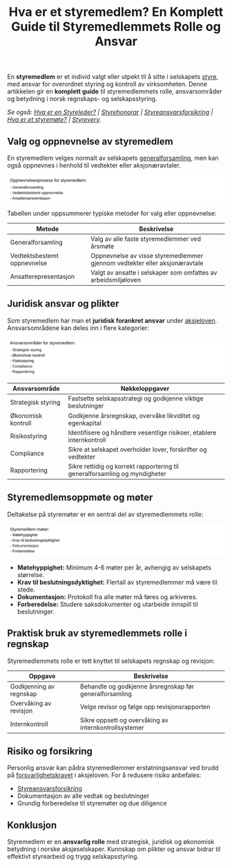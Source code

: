 ﻿---
title: "Hva er et styremedlem? En Komplett Guide til Styremedlemmets Rolle og Ansvar"
seoTitle: "Hva er et styremedlem? En Komplett Guide til Styremedlemmets Rolle og Ansvar"
description: 'En **styremedlem** er et individ valgt eller utpekt til å sitte i selskapets [styre](/blogs/regnskap/hva-er-styre "Hva er styre? Styrets rolle og oppgaver"), m...'
summary: 'Hva gjør et styremedlem? Kort oversikt over rolle, ansvar, møter og krav i norske aksjeselskaper, med fokus på regnskap og selskapsstyring.'
---

En **styremedlem** er et individ valgt eller utpekt til å sitte i selskapets [styre](/blogs/regnskap/hva-er-styre "Hva er styre? Styrets rolle og oppgaver"), med ansvar for overordnet styring og kontroll av virksomheten. Denne artikkelen gir en **komplett guide** til styremedlemmets rolle, ansvarsområder og betydning i norsk regnskaps- og selskapsstyring.

*Se også: [Hva er en Styreleder?](/blogs/regnskap/styreleder "Hva er Styreleder? Styrets Lederrolle i Norske Aksjeselskaper") | [Styrehonorar](/blogs/regnskap/styrehonorar "Hva er Styrehonorar? Guide til Styremedlemsvederlag") | [Styreansvarsforsikring](/blogs/regnskap/styreansvarsforsikring "Hva er Styreansvarsforsikring? Guide til Styremedlemsforsikring i Norge") | [Hva er et styremøte?](/blogs/regnskap/hva-er-et-styremote "Hva er et styremøte? Guide til Møter, Protokoller og Prosess") | [Styreverv](/blogs/regnskap/styreverv "Styreverv: Roller, Ansvar og Fordeler ved Styreverv i Norske Selskaper").*

## Valg og oppnevnelse av styremedlem

En styremedlem velges normalt av selskapets [generalforsamling](/blogs/regnskap/hva-er-general-forsamling "Hva er Generalforsamling? Ansvar og Prosess"), men kan også oppnevnes i henhold til vedtekter eller aksjonæravtaler.

![Oppnevnelsesprosess for styremedlem](styremedlem-valg.svg)

Tabellen under oppsummerer typiske metoder for valg eller oppnevnelse:

| Metode                   | Beskrivelse                                                                |
|--------------------------|----------------------------------------------------------------------------|
| Generalforsamling        | Valg av alle faste styremedlemmer ved årsmøte                              |
| Vedtektsbestemt oppnevnelse | Oppnevnelse av visse styremedlemmer gjennom vedtekter eller aksjonæravtale |
| Ansatterepresentasjon    | Valgt av ansatte i selskaper som omfattes av arbeidsmiljøloven             |

## Juridisk ansvar og plikter

Som styremedlem har man et **juridisk forankret ansvar** under [aksjeloven](/blogs/regnskap/hva-er-aksjeloven "Hva er Aksjeloven? Regler for Aksjeselskaper i Norge"). Ansvarsområdene kan deles inn i flere kategorier:

![Ansvarsområder for styremedlem](styremedlem-ansvar.svg)

| Ansvarsområde     | Nøkkeloppgaver                                                         |
|-------------------|------------------------------------------------------------------------|
| Strategisk styring| Fastsette selskapsstrategi og godkjenne viktige beslutninger           |
| Økonomisk kontroll| Godkjenne årsregnskap, overvåke likviditet og egenkapital               |
| Risikostyring     | Identifisere og håndtere vesentlige risikoer, etablere internkontroll   |
| Compliance        | Sikre at selskapet overholder lover, forskrifter og vedtekter           |
| Rapportering      | Sikre rettidig og korrekt rapportering til generalforsamling og myndigheter |

## Styremedlemsoppmøte og møter

Deltakelse på styremøter er en sentral del av styremedlemmets rolle:

![Styremedlem møter](styremedlem-mote.svg)

* **Møtehyppighet:** Minimum 4-6 møter per år, avhengig av selskapets størrelse.
* **Krav til beslutningsdyktighet:** Flertall av styremedlemmer må være til stede.
* **Dokumentasjon:** Protokoll fra alle møter må føres og arkiveres.
* **Forberedelse:** Studere saksdokumenter og utarbeide innspill til beslutninger.

## Praktisk bruk av styremedlemmets rolle i regnskap

Styremedlemmets rolle er tett knyttet til selskapets regnskap og revisjon:

| Oppgave                 | Beskrivelse                                            |
|-------------------------|--------------------------------------------------------|
| Godkjenning av regnskap | Behandle og godkjenne årsregnskap før generalforsamling |
| Overvåking av revisjon  | Velge revisor og følge opp revisjonsrapporten           |
| Internkontroll          | Sikre oppsett og overvåking av internkontrollsystemer   |

## Risiko og forsikring

Personlig ansvar kan pådra styremedlemmer erstatningsansvar ved brudd på [forsvarlighetskravet](/blogs/regnskap/hva-er-forsvarlighetskrav "Hva er Forsvarlighetskrav? Krav til Kapital og Likviditet") i aksjeloven. For å redusere risiko anbefales:

* [Styreansvarsforsikring](/blogs/regnskap/styreansvarsforsikring "Hva er Styreansvarsforsikring? Guide til Styremedlemsforsikring i Norge")
* Dokumentasjon av alle vedtak og beslutninger
* Grundig forberedelse til styremøter og due diligence

## Konklusjon

Styremedlem er en **ansvarlig rolle** med strategisk, juridisk og økonomisk betydning i norske aksjeselskaper. Kunnskap om plikter og ansvar bidrar til effektivt styrearbeid og trygg selskapsstyring.










